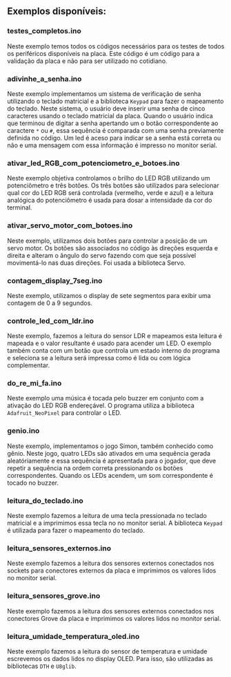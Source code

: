 ## Exemplos disponíveis:

### testes_completos.ino

Neste exemplo temos todos os códigos necessários para os testes de todos os periféricos disponíveis na placa. Este código é um código para a validação da placa e não para ser utilizado no cotidiano.

### adivinhe_a_senha.ino

Neste exemplo implementamos um sistema de verificação de senha utilizando o teclado matricial e a biblioteca `Keypad` para fazer o mapeamento
do teclado. Neste sistema, o usuário deve inserir uma senha de cinco caracteres usando o teclado matricial da placa. Quando o usuário indica que terminou de digitar a senha apertando um o botão correspondente ao caractere `*` ou `#`, essa sequência é comparada com uma senha previamente definida no código. Um led é aceso para indicar se a senha está correta ou não e uma mensagem com essa informação é impresso no monitor serial.

### ativar_led_RGB_com_potenciometro_e_botoes.ino

Neste exemplo objetiva controlamos o brilho do LED RGB utilizando um potenciômetro e três botões. Os três botões são utilizados para selecionar qual cor do LED RGB será controlada (vermelho, verde e azul) e a leitura analógica do potenciômetro é usada para dosar a intensidade da cor do terminal.

### ativar_servo_motor_com_botoes.ino

Neste exemplo, utilizamos dois botões para controlar a posição de um servo motor. Os botões são associados no código às direções esquerda e direita e alteram o ângulo do servo fazendo com que seja possível movimentá-lo nas duas direções. Foi usada a biblioteca Servo.

### contagem_display_7seg.ino

Neste exemplo, utilizamos o display de sete segmentos para exibir uma contagem de 0 a 9 segundos.

### controle_led_com_ldr.ino

Neste exemplo, fazemos a leitura do sensor LDR e mapeamos esta leitura é mapeada e o valor resultante é usado para acender um LED. O exemplo também conta com um botão que controla um estado interno do programa e seleciona se a leitura será impressa como é lida ou com lógica complementar.

### do_re_mi_fa.ino

Neste exemplo uma música é tocada pelo buzzer em conjunto com a ativação
do LED RGB endereçável. O programa utiliza a biblioteca `Adafruit_NeoPixel` para controlar o LED.

### genio.ino

Neste exemplo, implementamos o jogo Simon, também conhecido como gênio. Neste jogo, quatro LEDs são ativados em uma sequência gerada aleatóriamente e essa sequência é apresentada para o jogador, que deve repetir a sequência na ordem correta pressionando os botões correspondentes. Quando os LEDs acendem, um som correspondente é tocado no buzzer.

### leitura_do_teclado.ino

Neste exemplo fazemos a leitura de uma tecla pressionada no teclado matricial e
a imprimimos essa tecla no no monitor serial. A biblioteca `Keypad` é utilizada para fazer o mapeamento do teclado.

### leitura_sensores_externos.ino

Neste exemplo fazemos a leitura dos sensores externos conectados nos sockets
para conectores externos da placa e imprimimos os valores lidos no monitor serial.

### leitura_sensores_grove.ino

Neste exemplo fazemos a leitura dos sensores externos conectados nos conectores Grove da placa e imprimimos os valores lidos no monitor serial.

### leitura_umidade_temperatura_oled.ino

Neste exemplo fazemos a leitura do sensor de temperatura e umidade escrevemos os dados lidos no display OLED. Para isso, são utilizadas as bibliotecas `DTH` e `U8glib`.
